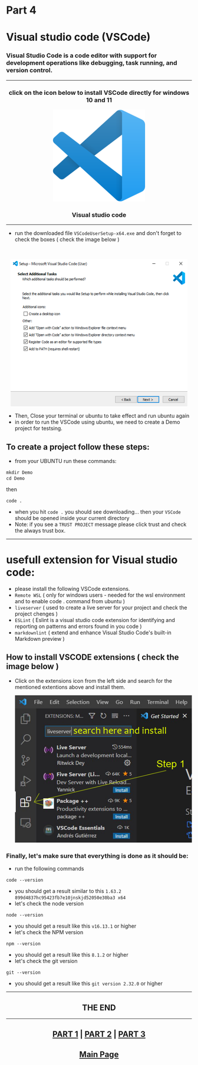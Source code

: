 # Part 4
# Visual studio code (VSCode)
### Visual Studio Code is a code editor with support for development operations like debugging, task running, and version control.

<hr>

<h3 align="center"> click on the icon below to install VSCode directly for windows 10 and 11</h3>
<p align="center"> <kbd><a href="https://code.visualstudio.com/sha/download?build=stable&os=win32-x64-user"> <img height="250px" width="250px" src="images/Visual_Studio.png" alt="WinsubsystemLinux"></a></kbd>
<h3 align="center">Visual studio code</h3>

<hr>

- run the downloaded file `VSCodeUserSetup-x64.exe` and don't forget to check the boxes ( check the image below ) 

<br> <p align="center"><kbd> <img height="400px" width="480px" src="images/vscode.png" alt=""></kbd> </p>

- Then, Close your terminal or ubuntu to take effect and run ubuntu again
- in order to run the VSCode using ubuntu, we need to create a Demo project for testsing.

## To create a project follow these steps:
- from your UBUNTU run these commands:
```
mkdir Demo
cd Demo
```
then
```
code .
```
- when you hit `code .` you should see downloading... then your `VSCode` should be opened inside your current directory
- Note: if you see a `TRUST PROJECT` message please click trust and check the always trust box.

<hr>

# usefull extension for Visual studio code:
- please install the following VSCode extensions.
- `Remote WSL` ( only for windows users - needed for the wsl environment and to enable code . command from ubuntu )
- `liveserver` ( used to create a live server for your project and check the project chenges )
- `ESLint` ( Eslint is a visual studio code extension for identifying and reporting on patterns and errors found in you code )
- `markdownlint` ( extend and enhance Visual Studio Code's built-in Markdown preview )

## How to install VSCODE extensions ( check the image below )
- Click on the extensions icon from the left side and search for the mentioned extentions above and install them.
<br> <p align="center"> <kbd> <img height="400px" width="480px" src="images/extensions.png" alt=""></kbd></p>

### Finally, let's make sure that everything is done as it should be:
- run the following commands
```
code --version
```
- you should get a result similar to this 
`1.63.2
899d4837hc95423fb7e10jnskjd52050e30ba3
x64`
- let's check the node version
```
node --version
```
- you should get a result like this `v16.13.1` or higher
- let's check the NPM version 
```
npm --version
```
- you should get a result like this `8.1.2` or higher
- let's check the git version
```
git --version
```
- you should get a result like this `git version 2.32.0` or higher

<hr>
<h2 align="center"> THE END </h2>
<hr>
<h2 align="center"><a href="part1.md">PART 1</a> | <a href="part2.md">PART 2</a> | <a href="part3.md">PART 3</a></h2>

<h2 align="center"><a href="installation%20tutorial.md">Main Page</a></a></h2>

